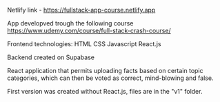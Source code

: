 Netlify link - https://fullstack-app-course.netlify.app

App developved trough the following course https://www.udemy.com/course/full-stack-crash-course/

Frontend technologies:
HTML
CSS
Javascript
React.js

Backend created on Supabase

React application that permits uploading facts based on certain topic categories, which can then be voted as correct, mind-blowing and false.

First version was created without React.js, files are in the "v1" folder.
